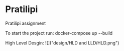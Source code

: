 # Pratilipi

Pratilipi assignment

To start the project run: docker-compose up --build


High Level Desgin:
![]("design/HLD and LLD/HLD.png")
